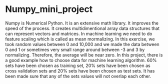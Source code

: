 # Numpy_mini_project
Numpy is Numerical Python. It is an extensive math library. It improves the speed of the process. It creates multidimentional array data structures that can represent vectors and matrices. In machine learning we need to do feature scaling which is called as mean mormalizing. In this exercise, we took random values between 0 and 10,000 and we made the data between 0 and 1 or sometimes very small range around between -3 and 3 by normalizing. Therefore, the average will be near zero. In this project, there is a good example how to choose data for machine learning algorithm. 60% sets have been chosen as training set, 20% sets have been chosen as cross validation sets and 20% sets have been chosen as test sets. It has been made sure that any of the sets values will not overlap each other.
